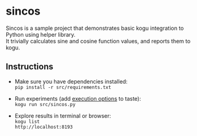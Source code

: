 # sincos

Sincos is a sample project that demonstrates basic kogu integration to Python using helper library.  
It trivially calculates sine and cosine function values, and reports them to kogu.  

## Instructions

* Make sure you have dependencies installed:  
  `pip install -r src/requirements.txt` 

* Run experiments (add [execution options](https://kogu.io/docs/cli.html) to taste):  
  `kogu run src/sincos.py`  

* Explore results in terminal or browser:  
  `kogu list`  
  `http://localhost:8193`  
